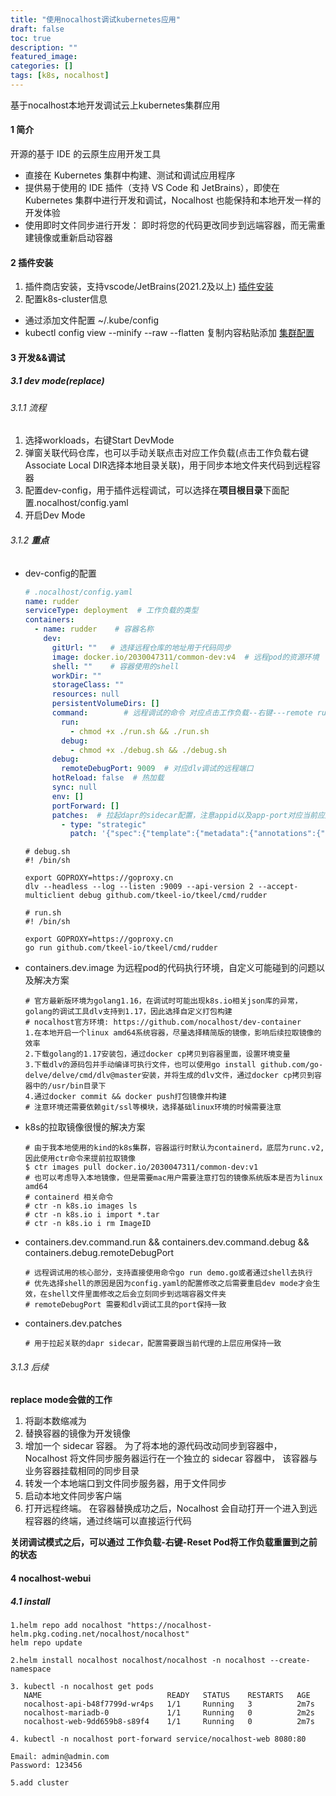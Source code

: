 ```yaml
---
title: "使用nocalhost调试kubernetes应用"
draft: false
toc: true
description: ""
featured_image:
categories: []
tags: [k8s, nocalhost]
---
```

基于nocalhost本地开发调试云上kubernetes集群应用<!--more-->
#### 1 简介
开源的基于 IDE 的云原生应用开发工具
- 直接在 Kubernetes 集群中构建、测试和调试应用程序
- 提供易于使用的 IDE 插件（支持 VS Code 和 JetBrains），即使在 Kubernetes 集群中进行开发和调试，Nocalhost 也能保持和本地开发一样的开发体验
- 使用即时文件同步进行开发： 即时将您的代码更改同步到远端容器，而无需重建镜像或重新启动容器
#### 2 插件安装
1. 插件商店安装，支持vscode/JetBrains(2021.2及以上)
[插件安装](https://nocalhost.dev/zh-CN/docs/installation)
2. 配置k8s-cluster信息
- 通过添加文件配置 ~/.kube/config
- kubectl config view --minify --raw --flatten 复制内容粘贴添加
[集群配置](https://nocalhost.dev/zh-CN/docs/installation)
#### 3 开发&&调试
##### 3.1 dev mode(replace)
###### 3.1.1 流程
1. 选择workloads，右键Start DevMode
2. 弹窗关联代码仓库，也可以手动关联点击对应工作负载(点击工作负载右键Associate Local DIR选择本地目录关联)，用于同步本地文件夹代码到远程容器
3. 配置dev-config，用于插件远程调试，可以选择在**项目根目录**下面配置.nocalhost/config.yaml
4. 开启Dev Mode

###### 3.1.2 **重点**
- dev-config的配置
    ```yaml
    # .nocalhost/config.yaml
    name: rudder
    serviceType: deployment  # 工作负载的类型
    containers:
      - name: rudder    # 容器名称
        dev:
          gitUrl: ""   # 选择远程仓库的地址用于代码同步
          image: docker.io/2030047311/common-dev:v4  # 远程pod的资源环境
          shell: ""    # 容器使用的shell
          workDir: ""
          storageClass: ""
          resources: null
          persistentVolumeDirs: []
          command:        # 远程调试的命令 对应点击工作负载--右键---remote run/remote debug
            run:
              - chmod +x ./run.sh && ./run.sh
            debug:
              - chmod +x ./debug.sh && ./debug.sh
          debug:
            remoteDebugPort: 9009  # 对应dlv调试的远程端口
          hotReload: false  # 热加载
          sync: null
          env: []
          portForward: []
          patches:  # 拉起dapr的sidecar配置，注意appid以及app-port对应当前应用的配置
            - type: "strategic"
              patch: '{"spec":{"template":{"metadata":{"annotations":{"dapr.io/app-id": "rudder", "dapr.io/app-port": "31234", "dapr.io/enabled": "true","dapr.io/log-as-json": "true" }}}}}'
    ```
    ```shell
    # debug.sh
    #! /bin/sh
    
    export GOPROXY=https://goproxy.cn
    dlv --headless --log --listen :9009 --api-version 2 --accept-multiclient debug github.com/tkeel-io/tkeel/cmd/rudder
    ```
    ```shell
    # run.sh
    #! /bin/sh
    
    export GOPROXY=https://goproxy.cn
    go run github.com/tkeel-io/tkeel/cmd/rudder
    ```
- containers.dev.image 为远程pod的代码执行环境，自定义可能碰到的问题以及解决方案
    ```
    # 官方最新版环境为golang1.16，在调试时可能出现k8s.io相关json库的异常，golang的调试工具dlv支持到1.17，因此选择自定义打包构建
    # nocalhost官方环境: https://github.com/nocalhost/dev-container
    1.在本地开启一个linux amd64系统容器，尽量选择精简版的镜像，影响后续拉取镜像的效率
    2.下载golang的1.17安装包，通过docker cp拷贝到容器里面，设置环境变量
    3.下载dlv的源码包并手动编译可执行文件，也可以使用go install github.com/go-delve/delve/cmd/dlv@master安装，并将生成的dlv文件，通过docker cp拷贝到容器中的/usr/bin目录下
    4.通过docker commit && docker push打包镜像并构建
    # 注意环境还需要依赖git/ssl等模块，选择基础linux环境的时候需要注意
    ```
- k8s的拉取镜像很慢的解决方案
    ```
    # 由于我本地使用的kind的k8s集群，容器运行时默认为containerd，底层为runc.v2,因此使用ctr命令来提前拉取镜像
    $ ctr images pull docker.io/2030047311/common-dev:v1
    # 也可以考虑导入本地镜像，但是需要mac用户需要注意打包的镜像系统版本是否为linux amd64
    # containerd 相关命令
    # ctr -n k8s.io images ls
    # ctr -n k8s.io i import *.tar
    # ctr -n k8s.io i rm ImageID
    ```
- containers.dev.command.run && containers.dev.command.debug && containers.debug.remoteDebugPort
    ```
    # 远程调试用的核心部分，支持直接使用命令go run demo.go或者通过shell去执行
    # 优先选择shell的原因是因为config.yaml的配置修改之后需要重启dev mode才会生效，在shell文件里面修改之后会立刻同步到远端容器文件夹
    # remoteDebugPort 需要和dlv调试工具的port保持一致
    ```
- containers.dev.patches
    ```
    # 用于拉起关联的dapr sidecar，配置需要跟当前代理的上层应用保持一致
    ```
###### 3.1.3 后续
**replace mode会做的工作**
1. 将副本数缩减为
2. 替换容器的镜像为开发镜像
3. 增加一个 sidecar 容器。 为了将本地的源代码改动同步到容器中， Nocalhost 将文件同步服务器运行在一个独立的 sidecar 容器中， 该容器与业务容器挂载相同的同步目录
4. 转发一个本地端口到文件同步服务器，用于文件同步
5. 启动本地文件同步客户端
6. 打开远程终端。 在容器替换成功之后，Nocalhost 会自动打开一个进入到远程容器的终端，通过终端可以直接运行代码

**关闭调试模式之后，可以通过 工作负载-右键-Reset Pod将工作负载重置到之前的状态**
   

#### 4 nocalhost-webui
##### 4.1 install
```shell
1.helm repo add nocalhost "https://nocalhost-helm.pkg.coding.net/nocalhost/nocalhost"
helm repo update

2.helm install nocalhost nocalhost/nocalhost -n nocalhost --create-namespace

3. kubectl -n nocalhost get pods
   NAME                            READY   STATUS    RESTARTS   AGE
   nocalhost-api-b48f7799d-wr4ps   1/1     Running   3          2m7s
   nocalhost-mariadb-0             1/1     Running   0          2m2s
   nocalhost-web-9dd659b8-s89f4    1/1     Running   0          2m7s

4. kubectl -n nocalhost port-forward service/nocalhost-web 8080:80

Email: admin@admin.com
Password: 123456

5.add cluster
```